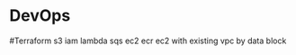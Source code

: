 # DevOps

#Terraform
    s3
    iam
    lambda
    sqs
    ec2
    ecr
    ec2 with existing vpc by data block
